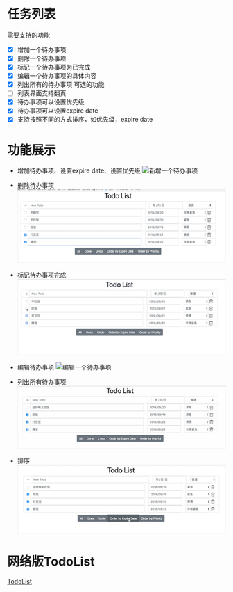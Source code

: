 # 任务列表
需要支持的功能
- [x] 增加一个待办事项
- [x] 删除一个待办事项
- [x] 标记一个待办事项为已完成
- [x] 编辑一个待办事项的具体内容
- [x] 列出所有的待办事项
可选的功能
- [ ] 列表界面支持翻页
- [x] 待办事项可以设置优先级
- [x] 待办事项可以设置expire date
- [x] 支持按照不同的方式排序，如优先级，expire date

# 功能展示
- 增加待办事项、设置expire date、设置优先级
![新增一个待办事项](media/15366498288755/%E6%96%B0%E5%A2%9E%E4%B8%80%E4%B8%AA%E5%BE%85%E5%8A%9E%E4%BA%8B%E9%A1%B9.gif)
- 删除待办事项
![删除一个待办事项](media/15366498288755/%E5%88%A0%E9%99%A4%E4%B8%80%E4%B8%AA%E5%BE%85%E5%8A%9E%E4%BA%8B%E9%A1%B9.gif)

- 标记待办事项完成
![标记一个待办事项为已完成](media/15366498288755/%E6%A0%87%E8%AE%B0%E4%B8%80%E4%B8%AA%E5%BE%85%E5%8A%9E%E4%BA%8B%E9%A1%B9%E4%B8%BA%E5%B7%B2%E5%AE%8C%E6%88%90.gif)

- 编辑待办事项
![编辑一个待办事项](media/15366498288755/%E7%BC%96%E8%BE%91%E4%B8%80%E4%B8%AA%E5%BE%85%E5%8A%9E%E4%BA%8B%E9%A1%B9.gif)

- 列出所有待办事项
![列出所有待办事项](media/15366498288755/%E5%88%97%E5%87%BA%E6%89%80%E6%9C%89%E5%BE%85%E5%8A%9E%E4%BA%8B%E9%A1%B9.gif)

- 排序
![排序](media/15366498288755/%E6%8E%92%E5%BA%8F.gif)


# 网络版TodoList
[TodoList](http://173.255.211.231:5000/)